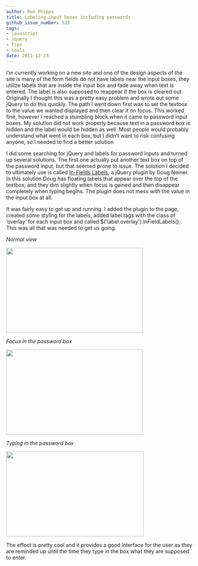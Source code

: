 ```yaml
---
author: Ron Phipps
title: Labeling input boxes including passwords
github_issue_number: 533
tags:
- javascript
- jquery
- tips
- tools
date: 2011-12-23
---
```




I’m currently working on a new site and one of the design aspects of the site is many of the form fields do not have labels near the input boxes, they utilize labels that are inside the input box and fade away when text is entered. The label is also supposed to reappear if the box is cleared out. Originally I thought this was a pretty easy problem and wrote out some jQuery to do this quickly. The path I went down first was to set the textbox to the value we wanted displayed and then clear it on focus. This worked fine, however I reached a stumbling block when it came to password input boxes. My solution did not work properly because text in a password box is hidden and the label would be hidden as well. Most people would probably understand what went in each box, but I didn’t want to risk confusing anyone, so I needed to find a better solution

I did some searching for jQuery and labels for password inputs and turned up several solutions. The first one actually put another text box on top of the password input, but that seemed prone to issue. The solution I decided to ultimately use is called [In-Fields Labels](https://web.archive.org/web/20120111104615/fuelyourcoding.com/in-field-labels/), a jQuery plugin by Doug Neiner. In this solution Doug has floating labels that appear over the top of the textbox, and they dim slightly when focus is gained and then disappear completely when typing begins. The plugin does not mess with the value in the input box at all.

It was fairly easy to get up and running. I added the plugin to the page, created some styling for the labels, added label tags with the class of ‘overlay’ for each input box and called $('label.overlay').inFieldLabels();. This was all that was needed to get us going.

*Normal view*

<a href="/blog/2011/12/labeling-input-boxes-including/image-0-big.jpeg" onblur="try {parent.deselectBloggerImageGracefully();} catch(e) {}"><img alt="" border="0" id="BLOGGER_PHOTO_ID_5689389498450853362" src="/blog/2011/12/labeling-input-boxes-including/image-0.jpeg" style="cursor:pointer; cursor:hand;width: 370px; height: 230px;"/></a>

*Focus in the password box*

<a href="/blog/2011/12/labeling-input-boxes-including/image-1-big.jpeg" onblur="try {parent.deselectBloggerImageGracefully();} catch(e) {}"><img alt="" border="0" id="BLOGGER_PHOTO_ID_5689389502905817794" src="/blog/2011/12/labeling-input-boxes-including/image-1.jpeg" style="cursor:pointer; cursor:hand;width: 370px; height: 230px;"/></a>

*Typing in the password box*

<a href="/blog/2011/12/labeling-input-boxes-including/image-2-big.jpeg" onblur="try {parent.deselectBloggerImageGracefully();} catch(e) {}"><img alt="" border="0" id="BLOGGER_PHOTO_ID_5689389500673187938" src="/blog/2011/12/labeling-input-boxes-including/image-2.jpeg" style="cursor:pointer; cursor:hand;width: 372px; height: 230px;"/></a>

The effect is pretty cool and it provides a good interface for the user as they are reminded up until the time they type in the box what they are supposed to enter.


